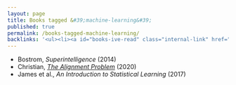 ```yaml
---
layout: page
title: Books tagged &#39;machine-learning&#39;
published: true
permalink: /books-tagged-machine-learning/
backlinks: '<ul><li><a id="books-ive-read" class="internal-link" href="/books-ive-read/">Books I&#39;ve read</a></li></ul>'
---
```


* Bostrom, _Superintelligence_ (2014) 
* Christian, _<a id="christian-alignment-problem" class="internal-link" href="/christian-alignment-problem/">The Alignment Problem</a>_ (2020) 
* James et al., _An Introduction to Statistical Learning_ (2017) 
